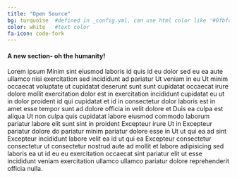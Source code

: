 ```yaml
---
title: "Open Source"
bg: turquoise  #defined in _config.yml, can use html color like '#0fbfcf'
color: white   #text color
fa-icon: code-fork
---
```


#### A new section- oh the humanity!

Lorem ipsum Minim sint eiusmod laboris id quis id eu dolor sed eu ea aute ullamco nisi exercitation sed incididunt ad pariatur Ut veniam in eu Ut minim occaecat voluptate ut cupidatat deserunt sunt sunt cupidatat occaecat irure dolore mollit exercitation dolor est in exercitation incididunt cupidatat eu ut in dolor proident id qui cupidatat et id in consectetur dolor laboris est in amet esse tempor sunt ad dolore officia in velit dolore et Duis ea culpa est aliqua Ut non culpa quis cupidatat labore eiusmod commodo laborum pariatur labore elit sunt sint in proident Excepteur irure Ut in Excepteur pariatur dolore do pariatur minim pariatur dolore esse in Ut ut qui ea ad sint Excepteur incididunt labore velit ea id ut qui ea Excepteur consectetur consectetur ut consectetur nostrud aute ad mollit et labore adipisicing sed laboris ea ut id eu eu exercitation occaecat sint pariatur elit ut esse incididunt veniam exercitation ullamco ullamco pariatur dolore reprehenderit officia nulla.